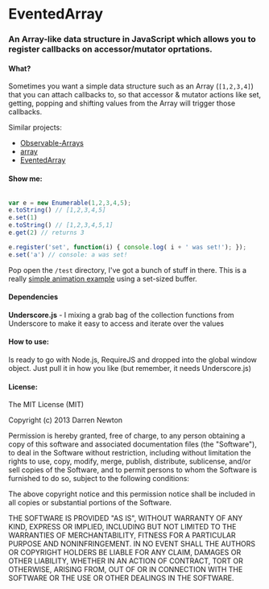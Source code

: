# EventedArray

###  An Array-like data structure in JavaScript which allows you to register callbacks on accessor/mutator oprtations.

#### What?

Sometimes you want a simple data structure such as an Array
(`[1,2,3,4]`) that you can attach callbacks to, so that accessor &
mutator actions like set, getting, popping and shifting values from the Array will trigger
those callbacks.

Similar projects:

* [Observable-Arrays](https://github.com/mennovanslooten/Observable-Arrays)
* [array](https://github.com/MatthewMueller/array)
* [EventedArray](https://github.com/adjohnson916/EventedArray)


#### Show me:

```javascript

var e = new Enumerable(1,2,3,4,5);
e.toString() // [1,2,3,4,5]
e.set(1)
e.toString() // [1,2,3,4,5,1]
e.get(2) // returns 3

e.register('set', function(i) { console.log( i + ' was set!'); });
e.set('a') // console: a was set!

```

Pop open the `/test` directory, I've got a bunch of stuff in there. This is a really [simple animation example](https://github.com/DarrenN/EventedArray/blob/master/test/test-animation.html) using a set-sized buffer.

#### Dependencies

**Underscore.js** - I mixing a grab bag of the collection functions from Underscore to make it easy to access and iterate over the values

#### How to use:

Is ready to go with Node.js, RequireJS and dropped into the global window object. Just pull it in how you like (but remember, it needs Underscore.js)

#### License:

The MIT License (MIT)

Copyright (c) 2013 Darren Newton

Permission is hereby granted, free of charge, to any person obtaining a copy of
this software and associated documentation files (the "Software"), to deal in
the Software without restriction, including without limitation the rights to
use, copy, modify, merge, publish, distribute, sublicense, and/or sell copies of
the Software, and to permit persons to whom the Software is furnished to do so,
subject to the following conditions:

The above copyright notice and this permission notice shall be included in all
copies or substantial portions of the Software.

THE SOFTWARE IS PROVIDED "AS IS", WITHOUT WARRANTY OF ANY KIND, EXPRESS OR
IMPLIED, INCLUDING BUT NOT LIMITED TO THE WARRANTIES OF MERCHANTABILITY, FITNESS
FOR A PARTICULAR PURPOSE AND NONINFRINGEMENT. IN NO EVENT SHALL THE AUTHORS OR
COPYRIGHT HOLDERS BE LIABLE FOR ANY CLAIM, DAMAGES OR OTHER LIABILITY, WHETHER
IN AN ACTION OF CONTRACT, TORT OR OTHERWISE, ARISING FROM, OUT OF OR IN
CONNECTION WITH THE SOFTWARE OR THE USE OR OTHER DEALINGS IN THE SOFTWARE.
